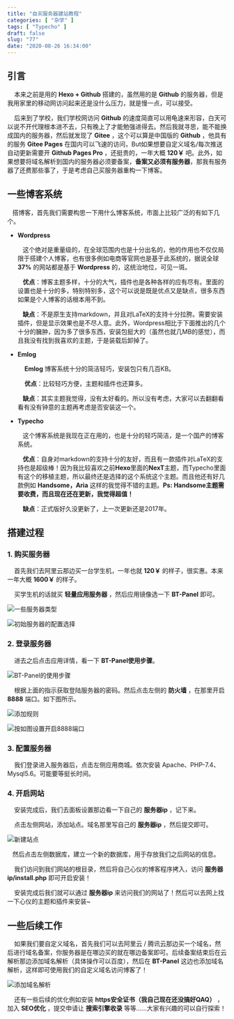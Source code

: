 ```yaml
---
title: "自买服务器建站教程"
categories: [ "杂学" ]
tags: [ "Typecho" ]
draft: false
slug: "77"
date: "2020-08-26 16:34:00"
---
```



## 引言

​	&nbsp;&nbsp;&nbsp;本来之前是用的 **Hexo + Github** 搭建的，虽然用的是 **Github** 的服务器，但是我用家里的移动网访问起来还是没什么压力，就是慢一点，可以接受。

​	&nbsp;&nbsp;&nbsp;后来到了学校，我们学校网访问 **Github** 的速度简直可以用龟速来形容，白天可以说不开代理根本进不去，只有晚上了才能勉强进得去。然后我就寻思，能不能换成国内的服务器，然后就发现了 **Gitee** ，这个可以算是中国版的 **Github** ，他具有的服务 **Gitee Pages** 在国内可以飞速的访问，But如果想要自定义域名/每次推送自动更新需要开 **Github Pages Pro** ，还挺贵的，一年大概 **120￥** 吧。此外，如果想要将域名解析到国内的服务器必须要备案，**备案又必须有服务器**，那我有服务器了还费那些事了，于是考虑自己买服务器重构一下博客。


<!--more-->


## 一些博客系统

​	&nbsp;&nbsp;&nbsp;搭博客，首先我们需要构思一下用什么博客系统，市面上比较广泛的有如下几个。

+ **Wordpress**

  ​	&nbsp;&nbsp;&nbsp;这个绝对是重量级的，在全球范围内也是十分出名的，他的作用也不仅仅局限于搭建个人博客，也有很多例如电商等官网也是基于此系统的，据说全球 **37%** 的网站都是基于 **Wordpress** 的，这统治地位，可见一斑。

  ​	&nbsp;&nbsp;&nbsp;**优点**：博客主题多样，十分的大气，插件也是各种各样的应有尽有。里面的设置也是十分的多，特别特别多，这个可以说是既是优点又是缺点，很多东西如果是个人博客的话根本用不到。

  ​	&nbsp;&nbsp;&nbsp;**缺点**：不是原生支持markdown，并且对LaTeX的支持十分拉胯。需要安装插件，但是显示效果也是不尽人意。此外，Wordpress相比于下面推出的几个十分的臃肿，因为多了很多东西，安装包挺大的（虽然也就几MB的感觉），而且我没有找到我喜欢的主题，于是装载后卸掉了。

+ **Emlog**

  ​	&nbsp;&nbsp;&nbsp;**Emlog** 博客系统十分的简洁轻巧，安装包只有几百KB。

  ​	&nbsp;&nbsp;&nbsp;**优点**：比较轻巧方便，主题和插件也还算多。

  ​	&nbsp;&nbsp;&nbsp;**缺点**：其实主题我觉得，没有太好看的。所以没有考虑，大家可以去翻翻看看有没有钟意的主题再考虑是否安装这一个。

+ **Typecho**

  ​	&nbsp;&nbsp;&nbsp;这个博客系统是我现在正在用的，也是十分的轻巧简洁，是一个国产的博客系统。

  ​	&nbsp;&nbsp;&nbsp;**优点**：自身对markdown的支持十分的友好，而且有一款插件对LaTeX的支持也是超级棒！因为我比较喜欢之前**Hexo**里面的**NexT**主题，而Typecho里面有这个的移植主题，所以最终还是选择的这个系统这个主题。而且他还有好几款例如 **Handsome，Aria** 这样的我觉得不错的主题。**Ps: Handsome主题需要收费，而且现在还在更新，我觉得超值！**

  ​	&nbsp;&nbsp;&nbsp;**缺点**：正式版好久没更新了，上一次更新还是2017年。



## 搭建过程

### 1. 购买服务器

​	&nbsp;&nbsp;&nbsp;首先我们去阿里云那边买一台学生机，一年也就 **120￥** 的样子，很实惠。本来一年大概 **1600￥** 的样子。

​	&nbsp;&nbsp;&nbsp;买学生机的话就买 **轻量应用服务器** ，然后应用镜像选一下 **BT-Panel** 即可。

![一些服务器类型][1]

![初始服务器的配置选择][2]



### 2. 登录服务器

​	&nbsp;&nbsp;&nbsp;进去之后点击应用详情，看一下 **BT-Panel使用步骤**。

![BT-Panel的使用步骤][3]

​	&nbsp;&nbsp;&nbsp;根据上面的指示获取登陆服务器的密码。然后点击左侧的 **防火墙** ，在那里开启 **8888** 端口。如下图所示。

![添加规则][4]

![按如图设置开启8888端口][5]



### 3. 配置服务器

​	&nbsp;&nbsp;&nbsp;我们登录进入服务器后，点击左侧应用商城。依次安装 Apache、PHP-7.4、Mysql5.6。可能要等挺长时间。

### 4. 开启网站

​	&nbsp;&nbsp;&nbsp;安装完成后，我们去面板设置那边看一下自己的 **服务器ip** ，记下来。

​	&nbsp;&nbsp;&nbsp;点击左侧网站，添加站点。域名那里写自己的 **服务器ip** ，然后提交即可。

![新建站点][6]

​	&nbsp;&nbsp;&nbsp;然后点击左侧数据库，建立一个新的数据库，用于存放我们之后网站的信息。

​	&nbsp;&nbsp;&nbsp;我们访问到我们网站的根目录，然后将自己心仪的博客程序拷入，访问 **服务器ip/install.php** 即可开启安装！

​	&nbsp;&nbsp;&nbsp;安装完成后我们就可以通过 **服务器ip** 来访问我们的网站了！然后可以去网上找一下心仪的主题和插件来安装~

## 一些后续工作

​	&nbsp;&nbsp;&nbsp;如果我们要自定义域名，首先我们可以去阿里云 / 腾讯云那边买一个域名，然后进行域名备案，你服务器是在哪边买的就在哪边备案即可。后续备案结束后在云解析那边添加域名解析（具体操作可以百度），然后在 **BT-Panel** 这边也添加域名解析，这样即可使用我们的自定义域名访问博客了！

![添加域名解析][7]

​	&nbsp;&nbsp;&nbsp;还有一些后续的优化例如安装 **https安全证书（我自己现在还没搞好QAQ）** ，加入 **SEO优化** ，提交申请让 **搜索引擎收录** 等等……大家有兴趣的可以自行探索！


  [1]: https://www.zzsqwq.cn/usr/uploads/2020/08/2971720137.png
  [2]: https://www.zzsqwq.cn/usr/uploads/2020/08/559120068.png
  [3]: https://www.zzsqwq.cn/usr/uploads/2020/08/1152103512.png
  [4]: https://www.zzsqwq.cn/usr/uploads/2020/08/3471176574.png
  [5]: https://www.zzsqwq.cn/usr/uploads/2020/08/972834655.png
  [6]: https://www.zzsqwq.cn/usr/uploads/2020/08/2339810532.png
  [7]: https://www.zzsqwq.cn/usr/uploads/2020/08/1872130264.png